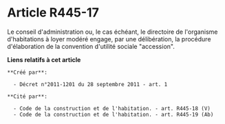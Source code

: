 # Article R445-17

Le conseil d'administration ou, le cas échéant, le directoire de l'organisme d'habitations à loyer modéré engage, par une
délibération, la procédure d'élaboration de la convention d'utilité sociale "accession".

**Liens relatifs à cet article**

	**Créé par**:

	  - Décret n°2011-1201 du 28 septembre 2011 - art. 1

	**Cité par**:

	  - Code de la construction et de l'habitation. - art. R445-18 (V)
	  - Code de la construction et de l'habitation. - art. R445-19 (Ab)
